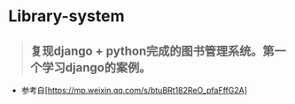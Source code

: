 # Library-system
>## 复现django + python完成的图书管理系统。第一个学习django的案例。

- 参考自[https://mp.weixin.qq.com/s/btuBRt182ReO_pfaFffG2A]